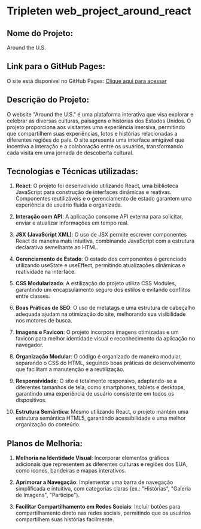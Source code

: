 # Tripleten web_project_around_react

## Nome do Projeto:

Around the U.S.

## Link para o GitHub Pages:

O site está disponível no GitHub Pages: [Clique aqui para acessar](https://jlcambraia.github.io/web_project_around_react/)

## Descrição do Projeto:

O website "Around the U.S." é uma plataforma interativa que visa explorar e celebrar as diversas culturas, paisagens e histórias dos Estados Unidos. O projeto proporciona aos visitantes uma experiência imersiva, permitindo que compartilhem suas experiências, fotos e histórias relacionadas a diferentes regiões do país. O site apresenta uma interface amigável que incentiva a interação e a colaboração entre os usuários, transformando cada visita em uma jornada de descoberta cultural.

## Tecnologias e Técnicas utilizadas:

1. **React**: O projeto foi desenvolvido utilizando React, uma biblioteca JavaScript para construção de interfaces dinâmicas e reativas. Componentes reutilizáveis e o gerenciamento de estado garantem uma experiência de usuário fluida e organizada.

2. **Interação com API**: A aplicação consome API externa para solicitar, enviar e atualizar informações em tempo real.

3. **JSX (JavaScript XML)**: O uso de JSX permite escrever componentes React de maneira mais intuitiva, combinando JavaScript com a estrutura declarativa semelhante ao HTML.

4. **Gerenciamento de Estado**: O estado dos componentes é gerenciado utilizando useState e useEffect, permitindo atualizações dinâmicas e reatividade na interface.

5. **CSS Modularizado**: A estilização do projeto utiliza CSS Modules, garantindo um encapsulamento seguro dos estilos e evitando conflitos entre classes.

6. **Boas Práticas de SEO**: O uso de metatags e uma estrutura de cabeçalho adequada ajudam na otimização do site, melhorando sua visibilidade nos motores de busca.

7. **Imagens e Favicon**: O projeto incorpora imagens otimizadas e um favicon para melhor identidade visual e reconhecimento da aplicação no navegador.

8. **Organização Modular**: O código é organizado de maneira modular, separando o CSS do HTML, seguindo boas práticas de desenvolvimento que facilitam a manutenção e a reutilização.

9. **Responsividade**: O site é totalmente responsivo, adaptando-se a diferentes tamanhos de tela, como smartphones, tablets e desktops, garantindo uma experiência de usuário consistente em todos os dispositivos.

10. **Estrutura Semântica**: Mesmo utilizando React, o projeto mantém uma estrutura semântica HTML5, garantindo acessibilidade e uma melhor organização do conteúdo.

## Planos de Melhoria:

1. **Melhoria na Identidade Visual**: Incorporar elementos gráficos adicionais que representem as diferentes culturas e regiões dos EUA, como ícones, bandeiras e mapas interativos.

2. **Aprimorar a Navegação**: Implementar uma barra de navegação simplificada e intuitiva, com categorias claras (ex.: "Histórias", "Galeria de Imagens", "Participe").

3. **Facilitar Compartilhamento em Redes Sociais**: Incluir botões para compartilhamento direto nas redes sociais, permitindo que os usuários compartilhem suas histórias facilmente.
